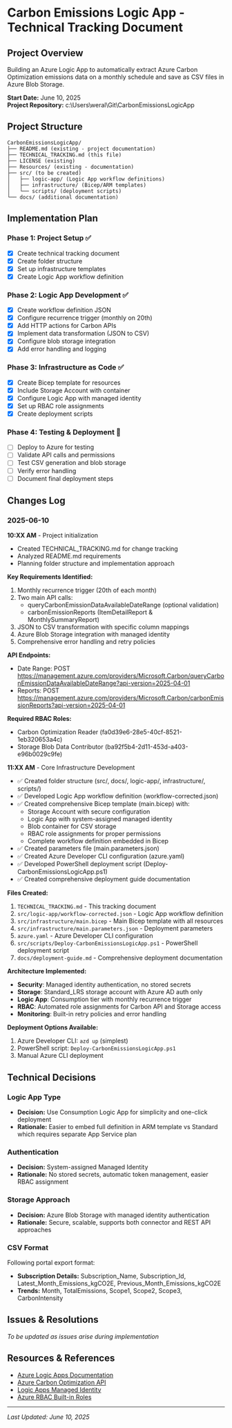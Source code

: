 # Carbon Emissions Logic App - Technical Tracking Document

## Project Overview
Building an Azure Logic App to automatically extract Azure Carbon Optimization emissions data on a monthly schedule and save as CSV files in Azure Blob Storage.

**Start Date:** June 10, 2025  
**Project Repository:** c:\Users\weral\Git\CarbonEmissionsLogicApp  

## Project Structure
```
CarbonEmissionsLogicApp/
├── README.md (existing - project documentation)
├── TECHNICAL_TRACKING.md (this file)
├── LICENSE (existing)
├── Resources/ (existing - documentation)
├── src/ (to be created)
│   ├── logic-app/ (Logic App workflow definitions)
│   ├── infrastructure/ (Bicep/ARM templates)
│   └── scripts/ (deployment scripts)
└── docs/ (additional documentation)
```

## Implementation Plan

### Phase 1: Project Setup ✅
- [x] Create technical tracking document
- [x] Create folder structure
- [x] Set up infrastructure templates
- [x] Create Logic App workflow definition

### Phase 2: Logic App Development ✅
- [x] Create workflow definition JSON
- [x] Configure recurrence trigger (monthly on 20th)
- [x] Add HTTP actions for Carbon APIs
- [x] Implement data transformation (JSON to CSV)
- [x] Configure blob storage integration
- [x] Add error handling and logging

### Phase 3: Infrastructure as Code ✅
- [x] Create Bicep template for resources
- [x] Include Storage Account with container
- [x] Configure Logic App with managed identity
- [x] Set up RBAC role assignments
- [x] Create deployment scripts

### Phase 4: Testing & Deployment 🔄
- [ ] Deploy to Azure for testing
- [ ] Validate API calls and permissions
- [ ] Test CSV generation and blob storage
- [ ] Verify error handling
- [ ] Document final deployment steps

## Changes Log

### 2025-06-10
**10:XX AM** - Project initialization
- Created TECHNICAL_TRACKING.md for change tracking
- Analyzed README.md requirements
- Planning folder structure and implementation approach

**Key Requirements Identified:**
1. Monthly recurrence trigger (20th of each month)
2. Two main API calls:
   - queryCarbonEmissionDataAvailableDateRange (optional validation)
   - carbonEmissionReports (ItemDetailReport & MonthlySummaryReport)
3. JSON to CSV transformation with specific column mappings
4. Azure Blob Storage integration with managed identity
5. Comprehensive error handling and retry policies

**API Endpoints:**
- Date Range: POST https://management.azure.com/providers/Microsoft.Carbon/queryCarbonEmissionDataAvailableDateRange?api-version=2025-04-01
- Reports: POST https://management.azure.com/providers/Microsoft.Carbon/carbonEmissionReports?api-version=2025-04-01

**Required RBAC Roles:**
- Carbon Optimization Reader (fa0d39e6-28e5-40cf-8521-1eb320653a4c)
- Storage Blob Data Contributor (ba92f5b4-2d11-453d-a403-e96b0029c9fe)

**11:XX AM** - Core Infrastructure Development
- ✅ Created folder structure (src/, docs/, logic-app/, infrastructure/, scripts/)
- ✅ Developed Logic App workflow definition (workflow-corrected.json)
- ✅ Created comprehensive Bicep template (main.bicep) with:
  - Storage Account with secure configuration
  - Logic App with system-assigned managed identity
  - Blob container for CSV storage
  - RBAC role assignments for proper permissions
  - Complete workflow definition embedded in Bicep
- ✅ Created parameters file (main.parameters.json)
- ✅ Created Azure Developer CLI configuration (azure.yaml)
- ✅ Developed PowerShell deployment script (Deploy-CarbonEmissionsLogicApp.ps1)
- ✅ Created comprehensive deployment guide documentation

**Files Created:**
1. `TECHNICAL_TRACKING.md` - This tracking document
2. `src/logic-app/workflow-corrected.json` - Logic App workflow definition
3. `src/infrastructure/main.bicep` - Main Bicep template with all resources
4. `src/infrastructure/main.parameters.json` - Deployment parameters
5. `azure.yaml` - Azure Developer CLI configuration
6. `src/scripts/Deploy-CarbonEmissionsLogicApp.ps1` - PowerShell deployment script
7. `docs/deployment-guide.md` - Comprehensive deployment documentation

**Architecture Implemented:**
- **Security**: Managed identity authentication, no stored secrets
- **Storage**: Standard_LRS storage account with Azure AD auth only
- **Logic App**: Consumption tier with monthly recurrence trigger
- **RBAC**: Automated role assignments for Carbon API and Storage access
- **Monitoring**: Built-in retry policies and error handling

**Deployment Options Available:**
1. Azure Developer CLI: `azd up` (simplest)
2. PowerShell script: `Deploy-CarbonEmissionsLogicApp.ps1`
3. Manual Azure CLI deployment

## Technical Decisions

### Logic App Type
- **Decision:** Use Consumption Logic App for simplicity and one-click deployment
- **Rationale:** Easier to embed full definition in ARM template vs Standard which requires separate App Service plan

### Authentication
- **Decision:** System-assigned Managed Identity
- **Rationale:** No stored secrets, automatic token management, easier RBAC assignment

### Storage Approach
- **Decision:** Azure Blob Storage with managed identity authentication
- **Rationale:** Secure, scalable, supports both connector and REST API approaches

### CSV Format
Following portal export format:
- **Subscription Details:** Subscription_Name, Subscription_Id, Latest_Month_Emissions_kgCO2E, Previous_Month_Emissions_kgCO2E
- **Trends:** Month, TotalEmissions, Scope1, Scope2, Scope3, CarbonIntensity

## Issues & Resolutions

*To be updated as issues arise during implementation*

## Resources & References

- [Azure Logic Apps Documentation](https://docs.microsoft.com/en-us/azure/logic-apps/)
- [Azure Carbon Optimization API](https://docs.microsoft.com/en-us/rest/api/carbon/)
- [Logic Apps Managed Identity](https://docs.microsoft.com/en-us/azure/logic-apps/create-managed-service-identity)
- [Azure RBAC Built-in Roles](https://docs.microsoft.com/en-us/azure/role-based-access-control/built-in-roles)

---
*Last Updated: June 10, 2025*
